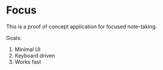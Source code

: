 # Focus

This is a proof of concept application for focused note-taking.

Goals:
1. Minimal UI
2. Keyboard driven
3. Works fast
